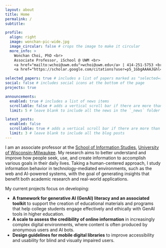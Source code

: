 ```yaml
---
layout: about
title: Home
permalink: /
subtitle: 

profile:
  align: right
  image: wonchan-pic-wide.jpg
  image_circular: false # crops the image to make it circular
  more_info: >
    Wonchan Choi, PhD <br>
    Associate Professor, iSchool @ UWM <br>
    <a href="mailto:wchoi@uwm.edu">wchoi@uwm.edu</a> | 414-251-5753 <br>
    <a href="https://scholar.google.com/citations?user=p5_1GbgAAAAJ&hl=en">Google Scholar</a> | <a href="https://orcid.org/0000-0001-6301-4969">ORCiD</a>

selected_papers: true # includes a list of papers marked as "selected={true}"
social: false # includes social icons at the bottom of the page
projects: true

announcements:
  enabled: true # includes a list of news items
  scrollable: false # adds a vertical scroll bar if there are more than 3 news items
  limit: 5 # leave blank to include all the news in the `_news` folder

latest_posts:
  enabled: false
  scrollable: true # adds a vertical scroll bar if there are more than 3 new posts items
  limit: 3 # leave blank to include all the blog posts
---
```


I am an associate professor at the [School of Information Studies](https://uwm.edu/informationstudies/), [University of Wisconsin-Milwaukee](https://uwm.edu/). My research aims to better understand and improve how people seek, use, and create information to accomplish various goals in their daily lives. Taking a human-centered approach, I study information behavior in technology-mediated environments, such as the web and AI-powered systems, with the goal of generating insights that benefit both academic research and real-world applications.

My current projects focus on developing:

* **A framework for generative AI (GenAI) literacy and an associated toolkit** to support the creation of educational materials and programs that help college students engage effectively and ethically with GenAI tools in higher education.
* **A scale to assess the credibility of online information** in increasingly complex digital environments, where content is often produced by anonymous users and AI bots.
* **Design guidelines for mobile digital libraries** to improve accessibility and usability for blind and visually impaired users.

